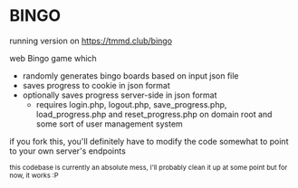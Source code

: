 # BINGO

running version on https://tmmd.club/bingo

web Bingo game which
- randomly generates bingo boards based on input json file
- saves progress to cookie in json format
- optionally saves progress server-side in json format
  - requires login.php, logout.php, save_progress.php, load_progress.php and reset_progress.php on domain root and some sort of user management system


if you fork this, you'll definitely have to modify the code somewhat to point to your own server's endpoints

<sub>this codebase is currently an absolute mess, I'll probably clean it up at some point but for now, it works :P</sub>
